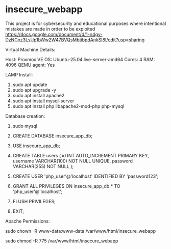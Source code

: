 


# insecure_webapp

This project is for cybersecurity and educational purposes where intentional mistakes are made in order to be exploited 
https://docs.google.com/document/d/1-n4gv-DzNCoz3LsUp1bWw2W47BVQsMbtibpdAnkSl8I/edit?usp=sharing


Virtual Machine Details:


Host: Proxmox VE
OS: Ubuntu-25.04.live-server-amd64
Cores: 4
RAM: 4096
QEMU agent: Yes


LAMP Install:


1. sudo apt update 
2. sudo apt upgrade -y
3. sudo apt install apache2
4. sudo apt install mysql-server
5. sudo apt install php libapache2-mod-php php-mysql

Database creation:
1. sudo mysql
	
2. CREATE DATABASE insecure_app_db;

3. USE insecure_app_db;

4. CREATE TABLE users (
  	     id INT AUTO_INCREMENT PRIMARY KEY,
  	     username VARCHAR(100) NOT NULL UNIQUE,
     password VARCHAR(255) NOT NULL
   );

5. CREATE USER 'php_user'@'localhost' IDENTIFIED BY 'password123';

6. GRANT ALL PRIVILEGES ON insecure_app_db.* TO 'php_user'@'localhost';

7. FLUSH PRIVILEGES;

8. EXIT;


Apache Permissions:


sudo chown -R www-data:www-data /var/www/html/insecure_webapp

sudo chmod -R 775 /var/www/html/insecure_webapp


